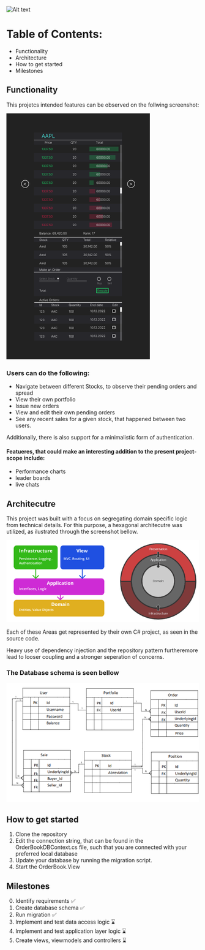 ![Alt text](https://github.com/LeonBecker1/LimitOrderBook/blob/main/MD-Ressources/%F0%9F%93%88_Order_Book.png "Optional title")

# Table of Contents:
* Functionality
* Architecture
* How to get started
* Milestones

## Functionality

This projetcs intended features can be observed on the follwing screenshot:

![Alt text](https://github.com/LeonBecker1/LimitOrderBook/blob/main/MD-Ressources/Frame.png "Optional title")

### Users can do the following:

* Navigate between different Stocks, to observe their pending orders and spread
* View their own portfolio
* Issue new orders
* View and edit their own pending orders
* See any recent sales for a given stock, that happened between two users.

Additionally, there is also support for a minimalistic form of authentication.

#### Featueres, that could make an interesting addition to the present project-scope include:
* Performance charts
* leader boards
* live chats

## Architecutre

This project was built with a focus on segregating domain specific logic from technical details. For this purpose, a hexagonal architecutre was utilized, as ilustrated through the screenshot bellow.

![Alt text](https://github.com/LeonBecker1/LimitOrderBook/blob/main/MD-Ressources/_Architecture.png "Optional title")

Each of these Areas get represented by their own C# project, as seen in the source code.

Heavy use of dependency injection and the repository pattern furtheremore lead to looser coupling and a stronger seperation of concerns.

### The Database schema is seen bellow
![Alt text](https://github.com/LeonBecker1/OrderBook/blob/master/MD-Ressources/Schema.png "Optional title")

## How to get started

1. Clone the repository
2. Edit the connection string, that can be found in the OrderBookDBContext.cs file, such that you are connected with your preferred local database
3. Update your database by running the migration script.
4. Start the OrderBook.View

## Milestones

0. Identify requirements    ✅ 
1. Create database schema   ✅
2. Run migration    ✅
3. Implement and test data access logic   ⌛
4. Implement and test application layer logic    ⌛
5. Create views, viewmodels and controllers   ⌛

